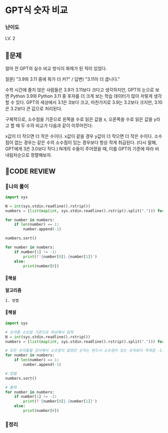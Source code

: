 # GPT식 숫자 비교

### **난이도**
LV. 2
## **📝문제**
얼마 전 GPT의 실수 비교 방식이 화제가 된 적이 있었다.

질문) "3.9와 3.11 중에 뭐가 더 커?" / 답변) "3.11이 더 큽니다."

수학 시간에 졸지 않은 사람들은 3.9가 3.11보다 크다고 생각하지만, GPT의 눈으로 보면 Python 3.9와 Python 3.11 중 후자를 더 크게 보는 학습 데이터가 많아 저렇게 생각할 수 있다. GPT의 세상에서 3.1은 3보다 크고, 마찬가지로 3.9는 3.2보다 크지만, 3.10은 3.2보다 큰 값으로 처리된다.

구체적으로, 소수점을 기준으로 왼쪽을 수로 읽은 값을 x, 오른쪽을 수로 읽은 값을 y라고 할 때 두 수의 비교가 다음과 같이 이루어진다:

x값이 더 작으면 더 작은 수이다.
x값이 같을 경우 y값이 더 작으면 더 작은 수이다.
소수점이 없는 경우는 같은 수의 소수점이 있는 경우보다 항상 작게 취급된다. (다시 말해, GPT에게 3은 3.0보다 작다.)
N개의 수들이 주어졌을 때, 이를 GPT의 기준에 따라 비내림차순으로 정렬해보자.
## **🧐CODE REVIEW**

### **🧾나의 풀이**

```python
import sys

N = int(sys.stdin.readline().rstrip())
numbers = [list(map(int, sys.stdin.readline().rstrip().split("."))) for _ in range(N)]

for number in numbers:
    if len(number) == 1:
        number.append(-1)

numbers.sort()

for number in numbers:
    if number[1] != -1:
        print(f'{number[0]}.{number[1]}')
    else:
        print(number[0])
```

#### **📝해설**

**알고리즘**
```
1. 정렬
```

#### **📝해설**

```python
import sys

# 숫자를 소숫점 기준으로 파싱해서 입력
N = int(sys.stdin.readline().rstrip())
numbers = [list(map(int, sys.stdin.readline().rstrip().split("."))) for _ in range(N)]

# 모든 숫자들을 검사해서 소숫점이 없었던 숫자는 반드시 소숫점이 있는 숫자보다 작게끔 -1을 임의로 입력
for number in numbers:
    if len(number) == 1:
        number.append(-1)

# 정렬
numbers.sort()

# 출력
for number in numbers:
    if number[1] != -1:
        print(f'{number[0]}.{number[1]}')
    else:
        print(number[0])
```

### **🔖정리**
